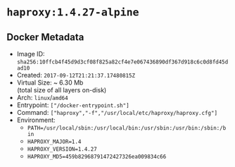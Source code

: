 # `haproxy:1.4.27-alpine`

## Docker Metadata

- Image ID: `sha256:10ffcb4f45d9d3cf08f825a82cf4e7e067436890df367d918c6c0d8fd45dad10`
- Created: `2017-09-12T21:21:37.17480815Z`
- Virtual Size: ~ 6.30 Mb  
  (total size of all layers on-disk)
- Arch: `linux`/`amd64`
- Entrypoint: `["/docker-entrypoint.sh"]`
- Command: `["haproxy","-f","/usr/local/etc/haproxy/haproxy.cfg"]`
- Environment:
  - `PATH=/usr/local/sbin:/usr/local/bin:/usr/sbin:/usr/bin:/sbin:/bin`
  - `HAPROXY_MAJOR=1.4`
  - `HAPROXY_VERSION=1.4.27`
  - `HAPROXY_MD5=459b82968791472427326ea009834c66`
